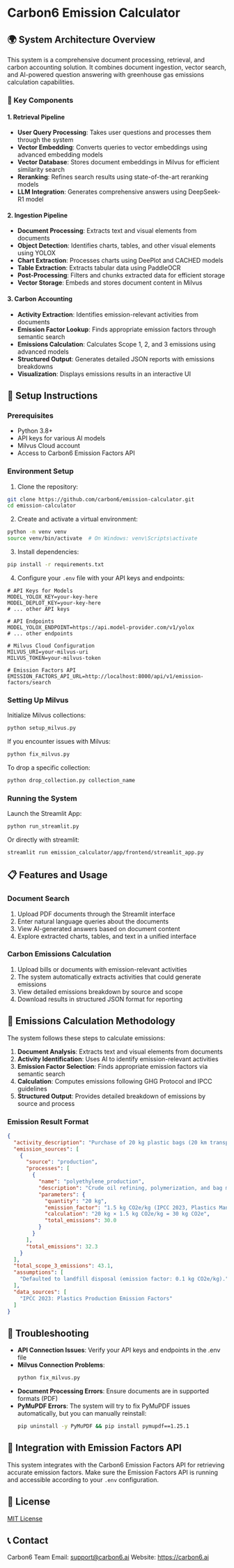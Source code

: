 # Carbon6 Emission Calculator

## 🌍 System Architecture Overview

This system is a comprehensive document processing, retrieval, and carbon accounting solution. It combines document ingestion, vector search, and AI-powered question answering with greenhouse gas emissions calculation capabilities.

### 🧩 Key Components

#### 1. Retrieval Pipeline
- **User Query Processing**: Takes user questions and processes them through the system
- **Vector Embedding**: Converts queries to vector embeddings using advanced embedding models
- **Vector Database**: Stores document embeddings in Milvus for efficient similarity search
- **Reranking**: Refines search results using state-of-the-art reranking models
- **LLM Integration**: Generates comprehensive answers using DeepSeek-R1 model

#### 2. Ingestion Pipeline
- **Document Processing**: Extracts text and visual elements from documents
- **Object Detection**: Identifies charts, tables, and other visual elements using YOLOX
- **Chart Extraction**: Processes charts using DeePlot and CACHED models
- **Table Extraction**: Extracts tabular data using PaddleOCR
- **Post-Processing**: Filters and chunks extracted data for efficient storage
- **Vector Storage**: Embeds and stores document content in Milvus

#### 3. Carbon Accounting
- **Activity Extraction**: Identifies emission-relevant activities from documents
- **Emission Factor Lookup**: Finds appropriate emission factors through semantic search
- **Emissions Calculation**: Calculates Scope 1, 2, and 3 emissions using advanced models
- **Structured Output**: Generates detailed JSON reports with emissions breakdowns
- **Visualization**: Displays emissions results in an interactive UI

## 🚀 Setup Instructions

### Prerequisites
- Python 3.8+
- API keys for various AI models
- Milvus Cloud account
- Access to Carbon6 Emission Factors API

### Environment Setup

1. Clone the repository:
```bash
git clone https://github.com/carbon6/emission-calculator.git
cd emission-calculator
```

2. Create and activate a virtual environment:
```bash
python -m venv venv
source venv/bin/activate  # On Windows: venv\Scripts\activate
```

3. Install dependencies:
```bash
pip install -r requirements.txt
```

4. Configure your `.env` file with your API keys and endpoints:
```
# API Keys for Models
MODEL_YOLOX_KEY=your-key-here
MODEL_DEPLOT_KEY=your-key-here
# ... other API keys

# API Endpoints
MODEL_YOLOX_ENDPOINT=https://api.model-provider.com/v1/yolox
# ... other endpoints

# Milvus Cloud Configuration
MILVUS_URI=your-milvus-uri
MILVUS_TOKEN=your-milvus-token

# Emission Factors API
EMISSION_FACTORS_API_URL=http://localhost:8000/api/v1/emission-factors/search
```

### Setting Up Milvus

Initialize Milvus collections:
```bash
python setup_milvus.py
```

If you encounter issues with Milvus:
```bash
python fix_milvus.py
```

To drop a specific collection:
```bash
python drop_collection.py collection_name
```

### Running the System

Launch the Streamlit App:
```bash
python run_streamlit.py
```

Or directly with streamlit:
```bash
streamlit run emission_calculator/app/frontend/streamlit_app.py
```

## 📋 Features and Usage

### Document Search

1. Upload PDF documents through the Streamlit interface
2. Enter natural language queries about the documents
3. View AI-generated answers based on document content
4. Explore extracted charts, tables, and text in a unified interface

### Carbon Emissions Calculation

1. Upload bills or documents with emission-relevant activities
2. The system automatically extracts activities that could generate emissions
3. View detailed emissions breakdown by source and scope
4. Download results in structured JSON format for reporting

## 🔬 Emissions Calculation Methodology

The system follows these steps to calculate emissions:

1. **Document Analysis**: Extracts text and visual elements from documents
2. **Activity Identification**: Uses AI to identify emission-relevant activities
3. **Emission Factor Selection**: Finds appropriate emission factors via semantic search
4. **Calculation**: Computes emissions following GHG Protocol and IPCC guidelines
5. **Structured Output**: Provides detailed breakdown of emissions by source and process

### Emission Result Format

```json
{
  "activity_description": "Purchase of 20 kg plastic bags (20 km transport)",
  "emission_sources": [
    {
      "source": "production",
      "processes": [
        {
          "name": "polyethylene_production",
          "description": "Crude oil refining, polymerization, and bag manufacturing",
          "parameters": {
            "quantity": "20 kg",
            "emission_factor": "1.5 kg CO2e/kg (IPCC 2023, Plastics Manufacturing)",
            "calculation": "20 kg × 1.5 kg CO2e/kg = 30 kg CO2e",
            "total_emissions": 30.0
          }
        }
      ],
      "total_emissions": 32.3
    }
  ],
  "total_scope_3_emissions": 43.1,
  "assumptions": [
    "Defaulted to landfill disposal (emission factor: 0.1 kg CO2e/kg)."
  ],
  "data_sources": [
    "IPCC 2023: Plastics Production Emission Factors"
  ]
}
```

## 🧰 Troubleshooting

- **API Connection Issues**: Verify your API keys and endpoints in the .env file
- **Milvus Connection Problems**: 
  ```bash
  python fix_milvus.py
  ```
- **Document Processing Errors**: Ensure documents are in supported formats (PDF)
- **PyMuPDF Errors**: The system will try to fix PyMuPDF issues automatically, but you can manually reinstall:
  ```bash
  pip uninstall -y PyMuPDF && pip install pymupdf==1.25.1
  ```

## 🔄 Integration with Emission Factors API

This system integrates with the Carbon6 Emission Factors API for retrieving accurate emission factors. Make sure the Emission Factors API is running and accessible according to your `.env` configuration.

## 📄 License

[MIT License](LICENSE)

## 📞 Contact

Carbon6 Team
Email: support@carbon6.ai
Website: https://carbon6.ai 
